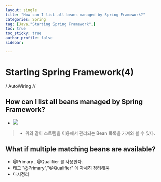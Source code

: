 ```yaml
---
layout: single
title: "How can I list all beans managed by Spring Framework?"
categories: Spring
tag: [Java,"Starting Spring Framework",]
toc: true
toc_sticky: true
author_profile: false
sidebar:

---
```

# Starting Spring Framework(4)
/ AutoWiring //

## How can I list all beans managed by Spring Framework?
- ![](https://i.imgur.com/IQzOS1h.png)
>- 위와 같이 스트림을 이용해서 관리되는 Bean 목록을 가져와 볼 수 있다.


## What if multiple matching beans are available?
- @Primary , @Qualifier 를 사용한다.
- 태그 "@Primary","@Qualifier" 에 자세히 정리해둠
- 다시정리
